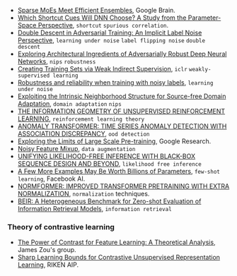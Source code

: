 
- [Sparse MoEs Meet Efficient Ensembles](https://arxiv.org/pdf/2110.03360.pdf), Google Brain.
- [Which Shortcut Cues Will DNN Choose? A Study from the Parameter-Space Perspective](https://arxiv.org/pdf/2110.03095.pdf), `shortcut` `spurious correlation`.
- [Double Descent in Adversarial Training: An Implicit Label Noise Perspective](https://arxiv.org/pdf/2110.03135.pdf), `learning under noise` `label flipping noise` `double descent`
- [Exploring Architectural Ingredients of Adversarially Robust Deep Neural Networks](https://arxiv.org/pdf/2110.03825.pdf), `nips` `robustness`
- [Creating Training Sets via Weak Indirect Supervision](https://arxiv.org/pdf/2110.03484.pdf), `iclr` `weakly-supervised learning`
- [Robustness and reliability when training with noisy labels](https://arxiv.org/pdf/2110.03321.pdf), `learning under noise`
- [Exploiting the Intrinsic Neighborhood Structure for Source-free Domain Adaptation](https://arxiv.org/pdf/2110.04202.pdf), `domain adaptation` `nips`
- [THE INFORMATION GEOMETRY OF UNSUPERVISED REINFORCEMENT LEARNING](https://arxiv.org/pdf/2110.02719.pdf), `reinforcement learning theory`
- [ANOMALY TRANSFORMER: TIME SERIES ANOMALY DETECTION WITH ASSOCIATION DISCREPANCY](https://arxiv.org/pdf/2110.02642.pdf), `ood detection`
- [Exploring the Limits of Large Scale Pre-training](https://arxiv.org/pdf/2110.02095.pdf), Google Research.
- [Noisy Feature Mixup](https://arxiv.org/pdf/2110.02180.pdf), `data augmentation`
- [UNIFYING LIKELIHOOD-FREE INFERENCE WITH BLACK-BOX SEQUENCE DESIGN AND BEYOND](https://arxiv.org/pdf/2110.03372.pdf), `likelihood free inference`
- [A Few More Examples May Be Worth Billions of Parameters](https://arxiv.org/pdf/2110.04374.pdf), `few-shot learning`, Facebook AI.
- [NORMFORMER: IMPROVED TRANSFORMER PRETRAINING WITH EXTRA NORMALIZATION](https://openreview.net/pdf?id=GMYWzWztDx5), `normalization` techniques.
- [BEIR: A Heterogeneous Benchmark for Zero-shot Evaluation of Information Retrieval Models](https://openreview.net/forum?id=wCu6T5xFjeJ), `information retrieval`

### Theory of contrastive learning

- [The Power of Contrast for Feature Learning: A Theoretical Analysis](https://arxiv.org/pdf/2110.02473.pdf), James Zou's group.
- [Sharp Learning Bounds for Contrastive Unsupervised Representation Learning](https://arxiv.org/pdf/2110.02501.pdf), RIKEN AIP.
